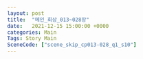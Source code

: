 ```yaml
---
layout: post
title:  "메인_회상_013~028장"
date:   2021-12-15 15:00:00 +0000
categories: Main
Tags: Story Main
SceneCode: ["scene_skip_cp013-028_q1_s10"]
---
```


